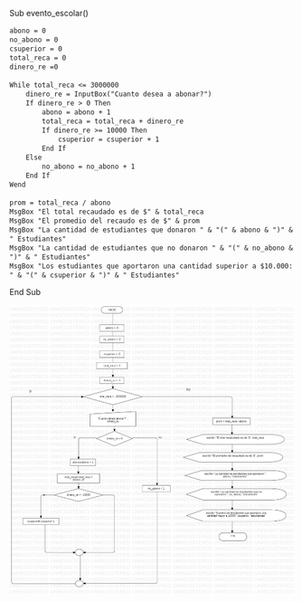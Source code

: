 
Sub evento_escolar()

    abono = 0
    no_abono = 0
    csuperior = 0
    total_reca = 0
    dinero_re =0

    While total_reca <= 3000000
        dinero_re = InputBox("Cuanto desea a abonar?")
        If dinero_re > 0 Then
            abono = abono + 1
            total_reca = total_reca + dinero_re
            If dinero_re >= 10000 Then
                csuperior = csuperior + 1
            End If
        Else
            no_abono = no_abono + 1
        End If
    Wend
    
    prom = total_reca / abono
    MsgBox "El total recaudado es de $" & total_reca
    MsgBox "El promedio del recaudo es de $" & prom
    MsgBox "La cantidad de estudiantes que donaron " & "(" & abono & ")" & " Estudiantes"
    MsgBox "La cantidad de estudiantes que no donaron " & "(" & no_abono & ")" & " Estudiantes"
    MsgBox "Los estudiantes que aportaron una cantidad superior a $10.000:   " & "(" & csuperior & ")" & " Estudiantes"
End Sub

![Diagrama](diagrama.jpg) 